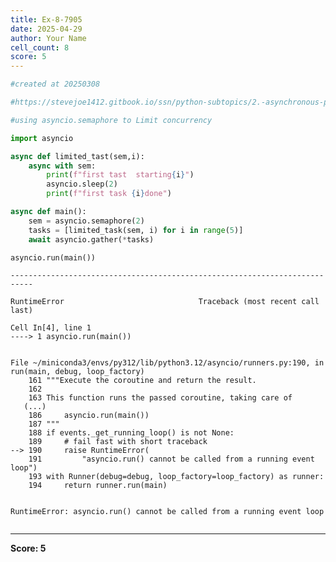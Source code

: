 ```yaml
---
title: Ex-8-7905
date: 2025-04-29
author: Your Name
cell_count: 8
score: 5
---
```


```python
#created at 20250308
```


```python
#https://stevejoe1412.gitbook.io/ssn/python-subtopics/2.-asynchronous-programming
```


```python
#using asyncio.semaphore to Limit concurrency
```


```python
import asyncio
```


```python
async def limited_tast(sem,i):
    async with sem:
        print(f"first tast  starting{i}")
        asyncio.sleep(2)
        print(f"first task {i}done")
```


```python
async def main():
    sem = asyncio.semaphore(2)
    tasks = [limited_task(sem, i) for i in range(5)]
    await asyncio.gather(*tasks)
```


```python
asyncio.run(main())
```


    ---------------------------------------------------------------------------

    RuntimeError                              Traceback (most recent call last)

    Cell In[4], line 1
    ----> 1 asyncio.run(main())


    File ~/miniconda3/envs/py312/lib/python3.12/asyncio/runners.py:190, in run(main, debug, loop_factory)
        161 """Execute the coroutine and return the result.
        162 
        163 This function runs the passed coroutine, taking care of
       (...)
        186     asyncio.run(main())
        187 """
        188 if events._get_running_loop() is not None:
        189     # fail fast with short traceback
    --> 190     raise RuntimeError(
        191         "asyncio.run() cannot be called from a running event loop")
        193 with Runner(debug=debug, loop_factory=loop_factory) as runner:
        194     return runner.run(main)


    RuntimeError: asyncio.run() cannot be called from a running event loop



```python

```


---
**Score: 5**